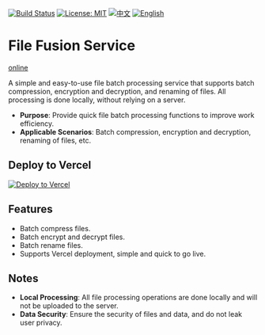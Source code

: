 [![Build Status](https://github.com/DavidKk/vercel-file-fusion/actions/workflows/coverage.workflow.yml/badge.svg)](https://github.com/DavidKk/vercel-file-fusion/actions/workflows/coverage.workflow.yml) [![License: MIT](https://img.shields.io/badge/License-MIT-yellow.svg)](https://opensource.org/licenses/MIT) [![中文](https://img.shields.io/badge/%E6%96%87%E6%A1%A3-%E4%B8%AD%E6%96%87-green?style=flat-square&logo=docs)](https://github.com/DavidKk/vercel-file-fusion/blob/main/README.zh-CN.md) [![English](https://img.shields.io/badge/docs-English-green?style=flat-square&logo=docs)](https://github.com/DavidKk/vercel-file-fusion/blob/main/README.md)

# File Fusion Service

[online](https://vercel-file-fusion.vercel.app)

A simple and easy-to-use file batch processing service that supports batch compression, encryption and decryption, and renaming of files. All processing is done locally, without relying on a server.

- **Purpose**: Provide quick file batch processing functions to improve work efficiency.
- **Applicable Scenarios**: Batch compression, encryption and decryption, renaming of files, etc.

## Deploy to Vercel

[![Deploy to Vercel](https://vercel.com/button)](https://vercel.com/new/clone?repository-url=https%3A%2F%2Fgithub.com%2FYourUsername%2Fvercel-file-fusion)

## Features

- Batch compress files.
- Batch encrypt and decrypt files.
- Batch rename files.
- Supports Vercel deployment, simple and quick to go live.

## Notes

- **Local Processing**: All file processing operations are done locally and will not be uploaded to the server.
- **Data Security**: Ensure the security of files and data, and do not leak user privacy.
